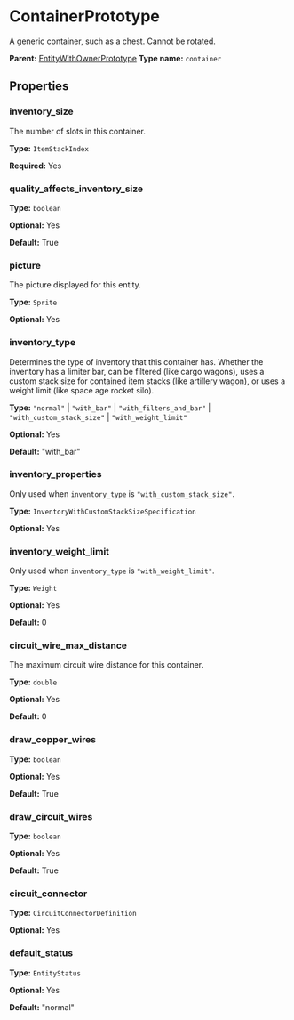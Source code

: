 # ContainerPrototype

A generic container, such as a chest. Cannot be rotated.

**Parent:** [EntityWithOwnerPrototype](EntityWithOwnerPrototype.md)
**Type name:** `container`

## Properties

### inventory_size

The number of slots in this container.

**Type:** `ItemStackIndex`

**Required:** Yes

### quality_affects_inventory_size

**Type:** `boolean`

**Optional:** Yes

**Default:** True

### picture

The picture displayed for this entity.

**Type:** `Sprite`

**Optional:** Yes

### inventory_type

Determines the type of inventory that this container has. Whether the inventory has a limiter bar, can be filtered (like cargo wagons), uses a custom stack size for contained item stacks (like artillery wagon), or uses a weight limit (like space age rocket silo).

**Type:** `"normal"` | `"with_bar"` | `"with_filters_and_bar"` | `"with_custom_stack_size"` | `"with_weight_limit"`

**Optional:** Yes

**Default:** "with_bar"

### inventory_properties

Only used when `inventory_type` is `"with_custom_stack_size"`.

**Type:** `InventoryWithCustomStackSizeSpecification`

**Optional:** Yes

### inventory_weight_limit

Only used when `inventory_type` is `"with_weight_limit"`.

**Type:** `Weight`

**Optional:** Yes

**Default:** 0

### circuit_wire_max_distance

The maximum circuit wire distance for this container.

**Type:** `double`

**Optional:** Yes

**Default:** 0

### draw_copper_wires

**Type:** `boolean`

**Optional:** Yes

**Default:** True

### draw_circuit_wires

**Type:** `boolean`

**Optional:** Yes

**Default:** True

### circuit_connector

**Type:** `CircuitConnectorDefinition`

**Optional:** Yes

### default_status

**Type:** `EntityStatus`

**Optional:** Yes

**Default:** "normal"

